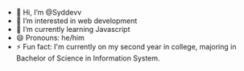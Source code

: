 - 👋 Hi, I’m @Syddevv
- 👀 I’m interested in web development
- 🌱 I’m currently learning Javascript 
- 😄 Pronouns: he/him
- ⚡ Fun fact: I'm currently on my second year in college, majoring in Bachelor of Science in Information System.


